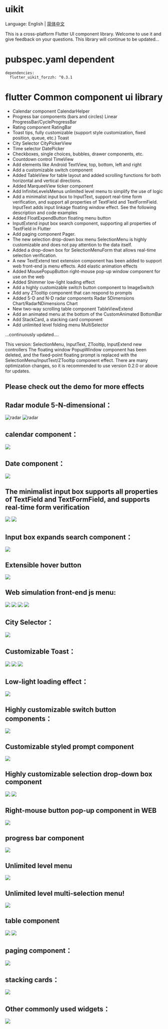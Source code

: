 # uikit

Language: English | [简体中文](README-ZH.md)

This is a cross-platform Flutter UI component library. Welcome to use it and give feedback on your questions. This library will continue to be updated...

# pubspec.yaml dependent
    dependencies:
      flutter_uikit_forzzh: ^0.3.1


# flutter Common component ui library
*  Calendar component CalendarHelper
*  Progress bar components (bars and circles) Linear ProgressBar/CycleProgressBar
*  Rating component RatingBar
*  Toast tips, fully customizable (support style customization, fixed position, queue, etc.) Toast
*  City Selector CityPickerView
*  Time selector DatePicker
*  Checkboxes, single choices, bubbles, drawer components, etc.
*  Countdown control TimeView
*  Add elements like Android TextView, top, bottom, left and right
*  Add a customizable switch component
*  Added TableView for table layout and added scrolling functions for both horizontal and vertical directions.
*  Added MarqueeView ticker component
*  Add InfiniteLevelsMenus unlimited level menu to simplify the use of logic
*  Add a minimalist input box to InputText, support real-time form verification, and support all properties of TextField and TextFormField.
     InputText adds input linkage floating window effect. See the following description and code examples
*  Added FloatExpendButton floating menu button
*  InputExtend input box search component, supporting all properties of TextField in Flutter
*  Add paging component Pager.
*  The new selection drop-down box menu SelectionMenu is highly customizable and does not pay attention to the data itself.
*  Added a drop-down box for SelectionMenuForm that allows real-time selection verification.
*  A new TextExtend text extension component has been added to support web front-end js menu effects.
      Add elastic animation effects
*  Added MousePopupButton right-mouse pop-up window component for use on the web
*  Added Shimmer low-light loading effect
*  Add a highly customizable switch button component to ImageSwitch
*  Add any ZTooltip component that can respond to prompts
*  Added 5-D and N-D radar components Radar 5Dimensions Chart/RadarNDimensions Chart
*  New two-way scrolling table component TableViewExtend
*  Add an animated menu at the bottom of the CustomAnimated BottomBar
*  Add StackCard, a stacking card component
*  Add unlimited level folding menu MultiSelector

  ...continuously updated....

This version: SelectionMenu, InputText, ZTooltip, InputExtend new controllers
The floating window PopupWindow component has been deleted, and the fixed-point floating prompt is replaced with the SelectionMenu/InputText/ZTooltip component effect.
There are many optimization changes, so it is recommended to use version 0.2.0 or above for updates.



## Please check out the demo for more effects


## Radar module 5-N-dimensional：
![radar](https://github.com/zhengzaihong/uikit/blob/master/images/radar-n.png ) 
![radar](https://github.com/zhengzaihong/uikit/blob/master/images/radar-n2.png)

## calendar component：
![](https://github.com/zhengzaihong/uikit/blob/master/images/calendar.gif)

## Date component：
![](https://github.com/zhengzaihong/uikit/blob/master/images/date_picker.png)


## The minimalist input box supports all properties of TextField and TextFormField, and supports real-time form verification
![](https://github.com/zhengzaihong/uikit/blob/master/images/input_text.gif)
![](https://github.com/zhengzaihong/uikit/blob/master/images/input_text_pop.gif)



## Input box expands search component：

![](https://github.com/zhengzaihong/uikit/blob/master/images/inputextentd.gif)

## Extensible hover button
![](https://github.com/zhengzaihong/uikit/blob/master/images/float_button.gif)

## Web simulation front-end js menu:
![](https://github.com/zhengzaihong/uikit/blob/master/images/text_extend.gif)
![](https://github.com/zhengzaihong/uikit/blob/master/images/text_extend2.gif)
![](https://github.com/zhengzaihong/uikit/blob/master/images/TextExtend3.gif)
![](https://github.com/zhengzaihong/uikit/blob/master/images/text_extend4.gif)

## City Selector：
![](https://github.com/zhengzaihong/uikit/blob/master/images/citypicker.gif)


## Customizable Toast：
![](https://github.com/zhengzaihong/uikit/blob/master/images/toast.gif)
![](https://github.com/zhengzaihong/uikit/blob/master/images/toast_point.png)
![](https://github.com/zhengzaihong/uikit/blob/master/images/toast_queue.gif)

## Low-light loading effect：
![](https://github.com/zhengzaihong/uikit/blob/master/images/shimmer.gif)


## Highly customizable switch button components：
![](https://github.com/zhengzaihong/uikit/blob/master/images/image_switch.gif)


## Customizable styled prompt component
![](https://github.com/zhengzaihong/uikit/blob/master/images/ztooltip.gif)


## Highly customizable selection drop-down box component
![](https://github.com/zhengzaihong/uikit/blob/master/images/SelectionMenu.gif)
![](https://github.com/zhengzaihong/uikit/blob/master/images/SelectionMenu2.jpg)

## Right-mouse button pop-up component in WEB
![](https://github.com/zhengzaihong/uikit/blob/master/images/MousePopupButton-Web.gif)

## progress bar component
![](https://github.com/zhengzaihong/uikit/blob/master/images/progressbar.gif)

## Unlimited level menu
![](https://github.com/zhengzaihong/uikit/blob/master/images/one_expand.gif)

## Unlimited level multi-selection menu!
![](https://github.com/zhengzaihong/uikit/blob/master/images/selector.png)

## table component
![](https://github.com/zhengzaihong/uikit/blob/master/images/table_scroller.gif)
![](https://github.com/zhengzaihong/uikit/blob/master/images/tabview1.png)



## paging component：
![](https://github.com/zhengzaihong/uikit/blob/master/images/pager_image.png)

## stacking cards：
![](https://github.com/zhengzaihong/uikit/blob/master/images/stack_card.gif)

## Other commonly used widgets：
![](https://github.com/zhengzaihong/uikit/blob/master/images/widgets.gif)

